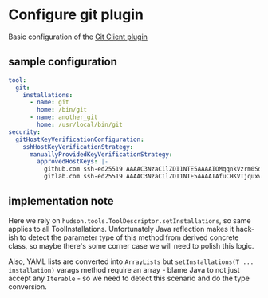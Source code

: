 # Configure git plugin

Basic configuration of the [Git Client plugin](https://plugins.jenkins.io/git-client)

## sample configuration

```yaml
tool:
  git:
    installations:
      - name: git
        home: /bin/git
      - name: another_git
        home: /usr/local/bin/git
security:
  gitHostKeyVerificationConfiguration:
    sshHostKeyVerificationStrategy:
      manuallyProvidedKeyVerificationStrategy:
        approvedHostKeys: |-
          github.com ssh-ed25519 AAAAC3NzaC1lZDI1NTE5AAAAIOMqqnkVzrm0SdG6UOoqKLsabgH5C9okWi0dh2l9GKJl
          gitlab.com ssh-ed25519 AAAAC3NzaC1lZDI1NTE5AAAAIAfuCHKVTjquxvt6CM6tdG4SLp1Btn/nOeHHE5UOzRdf
```

## implementation note

Here we rely on `hudson.tools.ToolDescriptor.setInstallations`, so same applies to all ToolInstallations.
Unfortunately Java reflection makes it hack-ish to detect the parameter type of this method from derived concrete
class, so maybe there's some corner case we will need to polish this logic.

Also, YAML lists are converted into `ArrayLists` but `setInstallations(T ... installation)` varags method require
an array - blame Java to not just accept any `Iterable` - so we need to detect this scenario and do the type
conversion.
